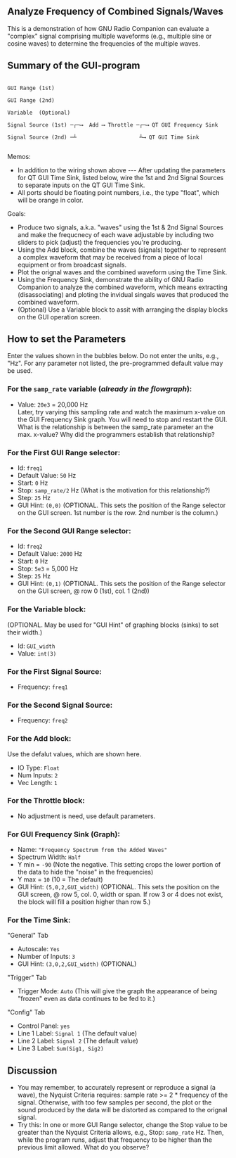## Analyze Frequency of Combined Signals/Waves
This is a demonstration of how GNU Radio Companion can evaluate a "complex" signal comprising multiple waveforms (e.g., multiple sine or cosine waves) to determine the frequencies of the multiple waves.

## Summary of the GUI-program

```

GUI Range (1st)

GUI Range (2nd)

Variable  (Optional)

Signal Source (1st) ─┌─⟶  Add ⟶ Throttle ─┌─⟶ QT GUI Frequency Sink 

Signal Source (2nd) ─┴                    ┴⟶ QT GUI Time Sink
                                     

```
Memos: 
- In addition to the wiring shown above --- After updating the parameters for QT GUI Time Sink, listed below, wire the 1st and 2nd Signal Sources to separate inputs on the QT GUI Time Sink.
- All ports should be floating point numbers, i.e., the type "float", which will be orange in color.

Goals:
- Produce two signals, a.k.a. "waves" using the 1st & 2nd Signal Sources and make the frequcnecy of each wave adjustable by including two sliders to pick (adjust) the frequencies you're producing.
- Using the Add block, combine the waves (signals) together to represent a complex waveform that may be received from a piece of local equipment or from broadcast signals.
- Plot the orignal waves and the combined waveform using the Time Sink. 
- Using the Frequency Sink, demonstrate the ability of GNU Radio Companion to analyze the combined waveform, which means extracting (disassociating) and ploting the invidual singals waves that produced the combined waveform.
- (Optional) Use a Variable block to assit with arranging the display blocks on the GUI operation screen.

## How to set the Parameters
Enter the values shown in the bubbles below.  Do not enter the units, e.g., "Hz".  For any parameter not listed, the pre-programmed default value may be used.

### For the `samp_rate` variable (_already in the flowgraph_):

- Value: `20e3` = 20,000 Hz  
Later, try varying this sampling rate and watch the maximum x-value on the GUI Frequency Sink graph.  You will need to stop and restart the GUI.  What is the relationship is between the samp_rate parameter an the max. x-value?  Why did the programmers establish that relationship?

### For the First GUI Range selector:

- Id: `freq1`
- Default Value: `50` Hz
- Start: `0` Hz
- Stop: `samp_rate/2` Hz  (What is the motivation for this relationship?)
- Step: `25`  Hz
- GUI Hint: `(0,0)`  (OPTIONAL. This sets the position of the Range selector on the GUI screen. 1st number is the row. 2nd number is the column.)

### For the Second GUI Range selector:

- Id: `freq2`
- Default Value: `2000` Hz
- Start: `0` Hz
- Stop: `5e3`  = 5,000 Hz
- Step: `25`  Hz
- GUI Hint: `(0,1)`  (OPTIONAL. This sets the position of the Range selector on the GUI screen, @ row 0 (1st), col. 1 (2nd))

### For the Variable block:
(OPTIONAL.  May be used for "GUI Hint" of graphing blocks (sinks) to set their width.)

- Id: `GUI_width`
- Value: `int(3)`

### For the First Signal Source:

- Frequency: `freq1`

### For the Second Signal Source:

- Frequency: `freq2`

### For the Add block:
Use the defalut values, which are shown here.
- IO Type: `Float`
- Num Inputs: `2`
- Vec Length: `1`  

### For the Throttle block:
- No adjustment is need, use default parameters.

### For GUI Frequency Sink (Graph):

- Name: `"Frequency Spectrum from the Added Waves"`
- Spectrum Width: `Half`
- Y min = `-90` (Note the negative.  This setting crops the lower portion of the data to hide the "noise" in the frequencies)
- Y max = `10`  (10 = The default)
- GUI Hint: `(5,0,2,GUI_width)`  (OPTIONAL. This sets the position on the GUI screen, @ row 5, col. 0, width or span. If row 3 or 4 does not exist, the block will fill a position higher than row 5.)

### For the Time Sink:

"General" Tab
- Autoscale: `Yes`
- Number of Inputs: `3`
- GUI Hint: `(3,0,2,GUI_width)`  (OPTIONAL)

"Trigger" Tab
- Trigger Mode: `Auto`  (This will give the graph the appearance of being "frozen" even as data continues to be fed to it.)

"Config" Tab
- Control Panel: `yes`
- Line 1 Label: `Signal 1`   (The default value)
- Line 2 Label: `Signal 2`   (The default value)
- Line 3 Label: `Sum(Sig1, Sig2)` 

## Discussion

- You may remember, to accurately represent or reproduce a signal (a wave), the Nyquist Criteria requires: sample rate >= 2 * frequency of the signal.  Otherwise, with too few samples per second, the plot or the sound produced by the data will be distorted as compared to the orignal signal. 
- Try this: In one or more GUI Range selector, change the Stop value to be greater than the Nyquist Criteria allows, e.g., Stop: `samp_rate` Hz.   Then, while the program runs, adjust that frequency to be higher than the previous limit allowed.  What do you observe?
